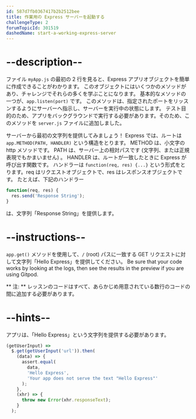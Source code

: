 ```yaml
---
id: 587d7fb0367417b2b2512bee
title: 作業用の Express サーバーを起動する
challengeType: 2
forumTopicId: 301519
dashedName: start-a-working-express-server
---
```


# --description--

ファイル `myApp.js` の最初の 2 行を見ると、Express アプリオブジェクトを簡単に作成できることがわかります。 このオブジェクトにはいくつかのメソッドがあり、チャレンジでそれらの多くを学ぶことになります。 基本的なメソッドの一つが、`app.listen(port)` です。 このメソッドは、指定されたポートをリッスンするようにサーバーへ指示し、サーバーを実行中の状態にします。 テスト目的のため、アプリをバックグラウンドで実行する必要があります。そのため、このメソッドを `server.js` ファイルに追加しました。

サーバーから最初の文字列を提供してみましょう！ Express では、ルートは `app.METHOD(PATH, HANDLER)` という構造をとります。 METHOD は、小文字の http メソッドです。 PATH は、サーバー上の相対パスです (文字列、または正規表現でもかまいません) 。 HANDLER は、ルートが一致したときに Express が呼び出す関数です。 ハンドラーは `function(req, res) {...}` という形式をとります。req はリクエストオブジェクトで、res はレスポンスオブジェクトです。 たとえば、下記のハンドラー

```js
function(req, res) {
  res.send('Response String');
}
```

は、文字列「Response String」を提供します。

# --instructions--

`app.get()` メソッドを使用して、`/` (root) パスに一致する GET リクエストに対して文字列「Hello Express」を提供してください。 Be sure that your code works by looking at the logs, then see the results in the preview if you are using Gitpod.

** 注: ** レッスンのコードはすべて、あらかじめ用意されている数行のコードの間に追加する必要があります。

# --hints--

アプリは、「Hello Express」という文字列を提供する必要があります。

```js
(getUserInput) =>
  $.get(getUserInput('url')).then(
    (data) => {
      assert.equal(
        data,
        'Hello Express',
        'Your app does not serve the text "Hello Express"'
      );
    },
    (xhr) => {
      throw new Error(xhr.responseText);
    }
  );
```

